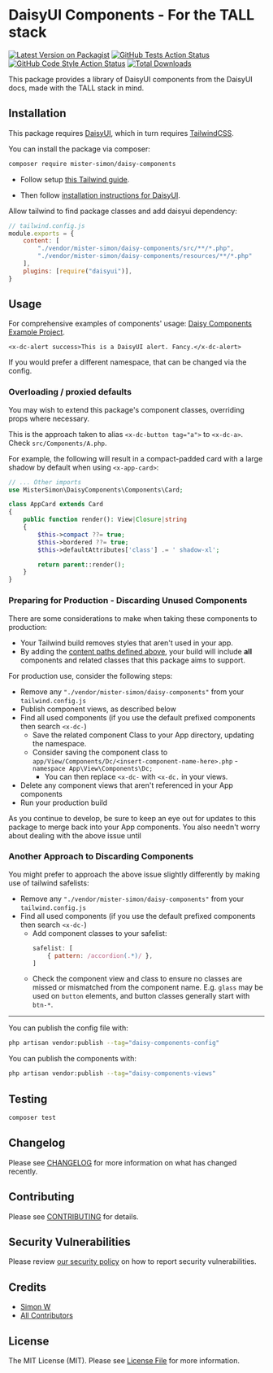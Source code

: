 # DaisyUI Components - For the TALL stack

[![Latest Version on Packagist](https://img.shields.io/packagist/v/mister-simon/daisy-components.svg?style=flat-square)](https://packagist.org/packages/mister-simon/daisy-components)
[![GitHub Tests Action Status](https://img.shields.io/github/actions/workflow/status/mister-simon/daisy-components/run-tests.yml?branch=main&label=tests&style=flat-square)](https://github.com/mister-simon/daisy-components/actions?query=workflow%3Arun-tests+branch%3Amain)
[![GitHub Code Style Action Status](https://img.shields.io/github/actions/workflow/status/mister-simon/daisy-components/fix-php-code-style-issues.yml?branch=main&label=code%20style&style=flat-square)](https://github.com/mister-simon/daisy-components/actions?query=workflow%3A"Fix+PHP+code+style+issues"+branch%3Amain)
[![Total Downloads](https://img.shields.io/packagist/dt/mister-simon/daisy-components.svg?style=flat-square)](https://packagist.org/packages/mister-simon/daisy-components)

This package provides a library of DaisyUI components from the DaisyUI docs, made with the TALL stack in mind.


## Installation

This package requires [DaisyUI](https://daisyui.com/), which in turn requires [TailwindCSS](https://tailwindcss.com/).

You can install the package via composer:

```bash
composer require mister-simon/daisy-components
```

- Follow setup [this Tailwind guide](https://tailwindcss.com/docs/guides/laravel).

- Then follow [installation instructions for DaisyUI](https://daisyui.com/docs/install/).

Allow tailwind to find package classes and add daisyui dependency:

```js
// tailwind.config.js
module.exports = {
    content: [
        "./vendor/mister-simon/daisy-components/src/**/*.php",
        "./vendor/mister-simon/daisy-components/resources/**/*.php"
    ],
    plugins: [require("daisyui")],
}
```

## Usage

For comprehensive examples of components' usage: [Daisy Components Example Project](https://github.com/mister-simon/daisy-components-project).

```blade
<x-dc-alert success>This is a DaisyUI alert. Fancy.</x-dc-alert>
```

If you would prefer a different namespace, that can be changed via the config.

### Overloading / proxied defaults

You may wish to extend this package's component classes, overriding props where necessary.

This is the approach taken to alias `<x-dc-button tag="a">` to `<x-dc-a>`. Check `src/Components/A.php`.

For example, the following will result in a compact-padded card with a large shadow by default when using `<x-app-card>`:

```php
// ... Other imports
use MisterSimon\DaisyComponents\Components\Card;

class AppCard extends Card
{
    public function render(): View|Closure|string
    {
        $this->compact ??= true;
        $this->bordered ??= true;
        $this->defaultAttributes['class'] .= ' shadow-xl';

        return parent::render();
    }
}
```

### Preparing for Production - Discarding Unused Components

There are some considerations to make when taking these components to production:

- Your Tailwind build removes styles that aren't used in your app.
- By adding the [content paths defined above](#installation), your build will include **all** components and related classes that this package aims to support.

For production use, consider the following steps:

- Remove any `"./vendor/mister-simon/daisy-components"` from your `tailwind.config.js`
- Publish component views, as described below
- Find all used components (if you use the default prefixed components then search `<x-dc-`)
  - Save the related component Class to your App directory, updating the namespace.
  - Consider saving the component class to `app/View/Components/Dc/<insert-component-name-here>.php` - `namespace App\View\Components\Dc;`
    - You can then replace `<x-dc-` with `<x-dc.` in your views.
- Delete any component views that aren't referenced in your App components
- Run your production build

As you continue to develop, be sure to keep an eye out for updates to this package to merge back into your App components. You also needn't worry about dealing with the above issue until

### Another Approach to Discarding Components

You might prefer to approach the above issue slightly differently by making use of tailwind safelists:

- Remove any `"./vendor/mister-simon/daisy-components"` from your `tailwind.config.js`
- Find all used components (if you use the default prefixed components then search `<x-dc-`)
  - Add component classes to your safelist:
    ```js
    safelist: [
        { pattern: /accordion(.*)/ },
    ]
    ```
  - Check the component view and class to ensure no classes are missed or mismatched from the component name. E.g. `glass` may be used on `button` elements, and button classes generally start with `btn-*`.


-------

You can publish the config file with:

```bash
php artisan vendor:publish --tag="daisy-components-config"
```

You can publish the components with:

```bash
php artisan vendor:publish --tag="daisy-components-views"
```


## Testing

```bash
composer test
```

## Changelog

Please see [CHANGELOG](CHANGELOG.md) for more information on what has changed recently.

## Contributing

Please see [CONTRIBUTING](CONTRIBUTING.md) for details.

## Security Vulnerabilities

Please review [our security policy](../../security/policy) on how to report security vulnerabilities.

## Credits

- [Simon W](https://github.com/mister-simon)
- [All Contributors](../../contributors)

## License

The MIT License (MIT). Please see [License File](LICENSE.md) for more information.
